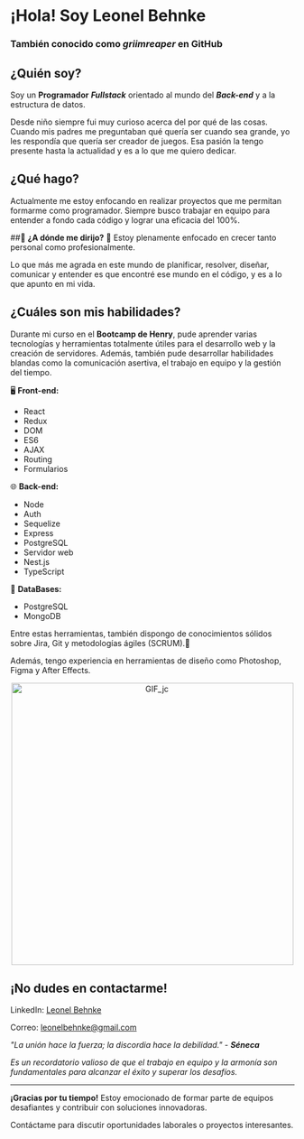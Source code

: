 # **¡Hola! Soy Leonel Behnke**
### También conocido como _griimreaper_ en GitHub

## **¿Quién soy?**
Soy un **Programador** ***Fullstack*** orientado al mundo del ***Back-end*** y a la estructura de datos.

Desde niño siempre fui muy curioso acerca del por qué de las cosas. Cuando mis padres me preguntaban qué quería ser cuando sea grande, yo les respondía que quería ser creador de juegos. Esa pasión la tengo presente hasta la actualidad y es a lo que me quiero dedicar.

## **¿Qué hago?**
Actualmente me estoy enfocando en realizar proyectos que me permitan formarme como programador. Siempre busco trabajar en equipo para entender a fondo cada código y lograr una eficacia del 100%.

##🚀  **¿A dónde me dirijo?** 🚀
Estoy plenamente enfocado en crecer tanto personal como profesionalmente.

Lo que más me agrada en este mundo de planificar, resolver, diseñar, comunicar y entender es que encontré ese mundo en el código, y es a lo que apunto en mi vida.

## **¿Cuáles son mis habilidades?**
Durante mi curso en el **Bootcamp de Henry**, pude aprender varias tecnologías y herramientas totalmente útiles para el desarrollo web y la creación de servidores. Además, también pude desarrollar habilidades blandas como la comunicación asertiva, el trabajo en equipo y la gestión del tiempo.

🖥️ **Front-end:** 
  - React
  - Redux
  - DOM
  - ES6
  - AJAX
  - Routing
  - Formularios


🌐 **Back-end:** 
  - Node
  - Auth
  - Sequelize
  - Express
  - PostgreSQL
  - Servidor web
  - Nest.js
  - TypeScript


📂 **DataBases:**
  - PostgreSQL
  - MongoDB


Entre estas herramientas, también dispongo de conocimientos sólidos sobre Jira, Git y metodologías ágiles (SCRUM).:rugby_football:

Además, tengo experiencia en herramientas de diseño como Photoshop, Figma y After Effects.

<p align="center">
  <img src="https://78.media.tumblr.com/69b74540b716c22f78bacdff91f02bf2/tumblr_inline_p80m8wJkm61r4kz8i_540.gif" alt="GIF_jc" width="500"/>
</p>

## ¡No dudes en contactarme!

LinkedIn: [Leonel Behnke](https://www.linkedin.com/in/leonelbehnkedev/)

Correo: [leonelbehnke@gmail.com](mailto:leonelbehnke@gmail.com)

*"La unión hace la fuerza; la discordia hace la debilidad."* - ***Séneca***

*Es un recordatorio valioso de que el trabajo en equipo y la armonía son fundamentales para alcanzar el éxito y superar los desafíos.*

---

**¡Gracias por tu tiempo!** Estoy emocionado de formar parte de equipos desafiantes y contribuir con soluciones innovadoras. 

Contáctame para discutir oportunidades laborales o proyectos interesantes.

